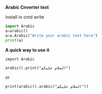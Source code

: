 **Arabic Cnverter text**


install in cmd write 
```py -m pip install ./downloads/arabic-1.0.0.tar.gz
import Arabic
a=arabic()
a=a.Arabic("Write your arabic text here")
print(a)
```

**A quick way to use it**

```
import Arabic

arabic().print("السلام عليكم")
```

or 
``` 
print(arabic().arabic("السلام عليكم"))
```
